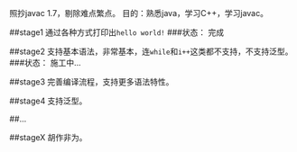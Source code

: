 照抄javac 1.7，剔除难点繁点。
目的：熟悉java，学习C++，学习javac。

##stage1
通过各种方式打印出`hello world!`
###状态：
完成

##stage2
支持基本语法，非常基本，连`while`和`i++`这类都不支持，不支持泛型。
###状态：
施工中...

##stage3
完善编译流程，支持更多语法特性。

##stage4
支持泛型。

##...

##stageX
胡作非为。